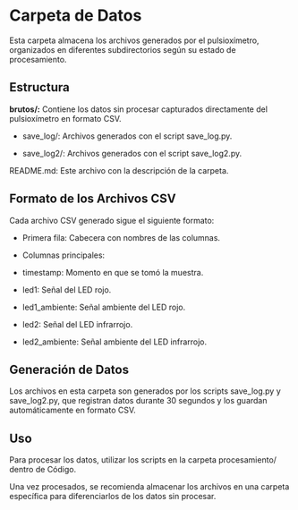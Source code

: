 # Carpeta de Datos

Esta carpeta almacena los archivos generados por el pulsioxímetro, organizados en diferentes subdirectorios según su estado de procesamiento.

## Estructura

**brutos/:** Contiene los datos sin procesar capturados directamente del pulsioxímetro en formato CSV.

- save_log/: Archivos generados con el script save_log.py.

- save_log2/: Archivos generados con el script save_log2.py.

README.md: Este archivo con la descripción de la carpeta.

## Formato de los Archivos CSV

Cada archivo CSV generado sigue el siguiente formato:

- Primera fila: Cabecera con nombres de las columnas.

- Columnas principales:

- timestamp: Momento en que se tomó la muestra.

- led1: Señal del LED rojo.

- led1_ambiente: Señal ambiente del LED rojo.

- led2: Señal del LED infrarrojo.

- led2_ambiente: Señal ambiente del LED infrarrojo.



## Generación de Datos

Los archivos en esta carpeta son generados por los scripts save_log.py y save_log2.py, que registran datos durante 30 segundos y los guardan automáticamente en formato CSV.


## Uso

Para procesar los datos, utilizar los scripts en la carpeta procesamiento/ dentro de Código.

Una vez procesados, se recomienda almacenar los archivos en una carpeta específica para diferenciarlos de los datos sin procesar.

